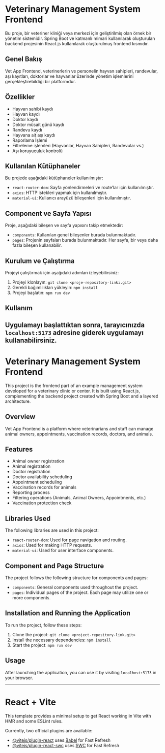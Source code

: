 # Veterinary Management System Frontend

Bu proje, bir veteriner kliniği veya merkezi için geliştirilmiş olan örnek bir yönetim sistemidir. Spring Boot ve katmanlı mimari kullanılarak oluşturulan backend projesinin React.js kullanılarak oluşturulmuş frontend kısmıdır.

## Genel Bakış

Vet App Frontend, veterinerlerin ve personelin hayvan sahipleri, randevular, aşı kayıtları, doktorlar ve hayvanlar üzerinde yönetim işlemlerini gerçekleştirebildiği bir platformdur.

## Özellikler

- Hayvan sahibi kaydı
- Hayvan kaydı
- Doktor kaydı
- Doktor müsait günü kaydı
- Randevu kaydı
- Hayvana ait aşı kaydı
- Raporlama İşlemi
- Filtreleme işlemleri (Hayvanlar, Hayvan Sahipleri, Randevular vs.)
- Aşı koruyuculuk kontrolü

## Kullanılan Kütüphaneler

Bu projede aşağıdaki kütüphaneler kullanılmıştır:

- `react-router-dom`: Sayfa yönlendirmeleri ve route'lar için kullanılmıştır.
- `axios`: HTTP istekleri yapmak için kullanılmıştır.
- `material-ui`: Kullanıcı arayüzü bileşenleri için kullanılmıştır.

## Component ve Sayfa Yapısı

Proje, aşağıdaki bileşen ve sayfa yapısını takip etmektedir:

- `components`: Kullanılan genel bileşenler burada bulunmaktadır.
- `pages`: Projenin sayfaları burada bulunmaktadır. Her sayfa, bir veya daha fazla bileşen kullanabilir.

## Kurulum ve Çalıştırma

Projeyi çalıştırmak için aşağıdaki adımları izleyebilirsiniz:

1. Projeyi klonlayın: `git clone <proje-repository-linki.git>`
2. Gerekli bağımlılıkları yükleyin: `npm install`
3. Projeyi başlatın: `npm run dev`

## Kullanım

Uygulamayı başlattıktan sonra, tarayıcınızda `localhost:5173` adresine giderek uygulamayı kullanabilirsiniz.
----------------------
# Veterinary Management System Frontend

This project is the frontend part of an example management system developed for a veterinary clinic or center. It is built using React.js, complementing the backend project created with Spring Boot and a layered architecture.

## Overview

Vet App Frontend is a platform where veterinarians and staff can manage animal owners, appointments, vaccination records, doctors, and animals.

## Features

- Animal owner registration
- Animal registration
- Doctor registration
- Doctor availability scheduling
- Appointment scheduling
- Vaccination records for animals
- Reporting process
- Filtering operations (Animals, Animal Owners, Appointments, etc.)
- Vaccination protection check

## Libraries Used

The following libraries are used in this project:

- `react-router-dom`: Used for page navigation and routing.
- `axios`: Used for making HTTP requests.
- `material-ui`: Used for user interface components.

## Component and Page Structure

The project follows the following structure for components and pages:

- `components`: General components used throughout the project.
- `pages`: Individual pages of the project. Each page may utilize one or more components.

## Installation and Running the Application

To run the project, follow these steps:

1. Clone the project: `git clone <project-repository-link.git>`
2. Install the necessary dependencies: `npm install`
3. Start the project: `npm run dev`

## Usage

After launching the application, you can use it by visiting `localhost:5173` in your browser.

--------------------------
# React + Vite

This template provides a minimal setup to get React working in Vite with HMR and some ESLint rules.

Currently, two official plugins are available:

- [@vitejs/plugin-react](https://github.com/vitejs/vite-plugin-react/blob/main/packages/plugin-react/README.md) uses [Babel](https://babeljs.io/) for Fast Refresh
- [@vitejs/plugin-react-swc](https://github.com/vitejs/vite-plugin-react-swc) uses [SWC](https://swc.rs/) for Fast Refresh
